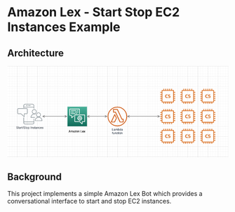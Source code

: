 # Amazon Lex - Start Stop EC2 Instances Example

## Architecture

![Alt text](images/LexEC2StartStop.png?raw=true "Amazon Lex - Start Stop EC2 Instances Example")

## Background

This project implements a simple Amazon Lex Bot which provides a conversational interface to start and stop EC2 instances.